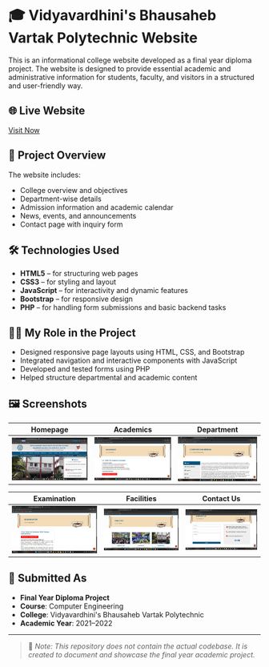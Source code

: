 # 🎓 Vidyavardhini's Bhausaheb Vartak Polytechnic Website

This is an informational college website developed as a final year diploma project. The website is designed to provide essential academic and administrative information for students, faculty, and visitors in a structured and user-friendly way.

## 🌐 Live Website
[Visit Now](https://vbvp.edu.in/)

## 📌 Project Overview
The website includes:
- College overview and objectives
- Department-wise details
- Admission information and academic calendar
- News, events, and announcements
- Contact page with inquiry form

## 🛠️ Technologies Used
- **HTML5** – for structuring web pages  
- **CSS3** – for styling and layout  
- **JavaScript** – for interactivity and dynamic features  
- **Bootstrap** – for responsive design  
- **PHP** – for handling form submissions and basic backend tasks

## 👩‍💻 My Role in the Project
- Designed responsive page layouts using HTML, CSS, and Bootstrap  
- Integrated navigation and interactive components with JavaScript  
- Developed and tested forms using PHP  
- Helped structure departmental and academic content

## 🖼️ Screenshots

| Homepage | Academics | Department |
|---------|-----------|------------|
| ![Homepage](screenshots/Homepage.png) | ![Academics](screenshots/Academics.png) | ![Department](screenshots/Department.png) |

| Examination | Facilities | Contact Us |
|-------------|------------|------------|
| ![Examination](screenshots/Examination.png) | ![Facilities](screenshots/Facilities.png) | ![Contact Us](screenshots/Contact-us.png) |


## 📃 Submitted As
- **Final Year Diploma Project**
- **Course**: Computer Engineering  
- **College**: Vidyavardhini's Bhausaheb Vartak Polytechnic  
- **Academic Year**: 2021–2022 

---

> 📢 _Note: This repository does not contain the actual codebase. It is created to document and showcase the final year academic project._
